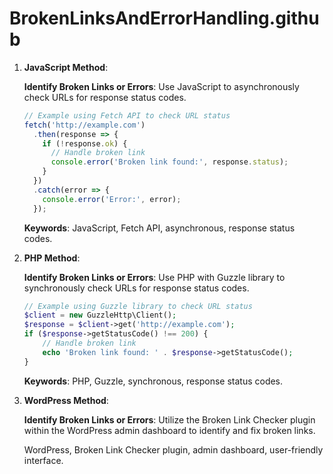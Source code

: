 # BrokenLinksAndErrorHandling.github
1. **JavaScript Method**:

   **Identify Broken Links or Errors**:
   Use JavaScript to asynchronously check URLs for response status codes.

   ```javascript
   // Example using Fetch API to check URL status
   fetch('http://example.com')
     .then(response => {
       if (!response.ok) {
         // Handle broken link
         console.error('Broken link found:', response.status);
       }
     })
     .catch(error => {
       console.error('Error:', error);
     });
   ```

   **Keywords**: JavaScript, Fetch API, asynchronous, response status codes.

2. **PHP Method**:

   **Identify Broken Links or Errors**:
   Use PHP with Guzzle library to synchronously check URLs for response status codes.

   ```php
   // Example using Guzzle library to check URL status
   $client = new GuzzleHttp\Client();
   $response = $client->get('http://example.com');
   if ($response->getStatusCode() !== 200) {
       // Handle broken link
       echo 'Broken link found: ' . $response->getStatusCode();
   }
   ```

   **Keywords**: PHP, Guzzle, synchronous, response status codes.

3. **WordPress Method**:

   **Identify Broken Links or Errors**:
   Utilize the Broken Link Checker plugin within the WordPress admin dashboard to identify and fix broken links.

   WordPress, Broken Link Checker plugin, admin dashboard, user-friendly interface.
